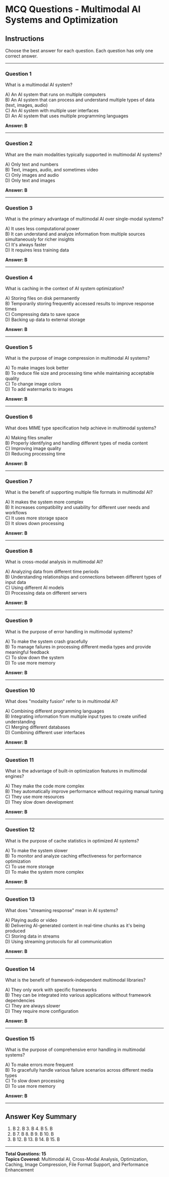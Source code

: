 # MCQ Questions - Multimodal AI Systems and Optimization

## Instructions
Choose the best answer for each question. Each question has only one correct answer.

---

### Question 1
What is a multimodal AI system?

A) An AI system that runs on multiple computers  
B) An AI system that can process and understand multiple types of data (text, images, audio)  
C) An AI system with multiple user interfaces  
D) An AI system that uses multiple programming languages  

**Answer: B**

---

### Question 2
What are the main modalities typically supported in multimodal AI systems?

A) Only text and numbers  
B) Text, images, audio, and sometimes video  
C) Only images and audio  
D) Only text and images  

**Answer: B**

---

### Question 3
What is the primary advantage of multimodal AI over single-modal systems?

A) It uses less computational power  
B) It can understand and analyze information from multiple sources simultaneously for richer insights  
C) It's always faster  
D) It requires less training data  

**Answer: B**

---

### Question 4
What is caching in the context of AI system optimization?

A) Storing files on disk permanently  
B) Temporarily storing frequently accessed results to improve response times  
C) Compressing data to save space  
D) Backing up data to external storage  

**Answer: B**

---

### Question 5
What is the purpose of image compression in multimodal AI systems?

A) To make images look better  
B) To reduce file size and processing time while maintaining acceptable quality  
C) To change image colors  
D) To add watermarks to images  

**Answer: B**

---

### Question 6
What does MIME type specification help achieve in multimodal systems?

A) Making files smaller  
B) Properly identifying and handling different types of media content  
C) Improving image quality  
D) Reducing processing time  

**Answer: B**

---

### Question 7
What is the benefit of supporting multiple file formats in multimodal AI?

A) It makes the system more complex  
B) It increases compatibility and usability for different user needs and workflows  
C) It uses more storage space  
D) It slows down processing  

**Answer: B**

---

### Question 8
What is cross-modal analysis in multimodal AI?

A) Analyzing data from different time periods  
B) Understanding relationships and connections between different types of input data  
C) Using different AI models  
D) Processing data on different servers  

**Answer: B**

---

### Question 9
What is the purpose of error handling in multimodal systems?

A) To make the system crash gracefully  
B) To manage failures in processing different media types and provide meaningful feedback  
C) To slow down the system  
D) To use more memory  

**Answer: B**

---

### Question 10
What does "modality fusion" refer to in multimodal AI?

A) Combining different programming languages  
B) Integrating information from multiple input types to create unified understanding  
C) Merging different databases  
D) Combining different user interfaces  

**Answer: B**

---

### Question 11
What is the advantage of built-in optimization features in multimodal engines?

A) They make the code more complex  
B) They automatically improve performance without requiring manual tuning  
C) They use more resources  
D) They slow down development  

**Answer: B**

---

### Question 12
What is the purpose of cache statistics in optimized AI systems?

A) To make the system slower  
B) To monitor and analyze caching effectiveness for performance optimization  
C) To use more storage  
D) To make the system more complex  

**Answer: B**

---

### Question 13
What does "streaming response" mean in AI systems?

A) Playing audio or video  
B) Delivering AI-generated content in real-time chunks as it's being produced  
C) Storing data in streams  
D) Using streaming protocols for all communication  

**Answer: B**

---

### Question 14
What is the benefit of framework-independent multimodal libraries?

A) They only work with specific frameworks  
B) They can be integrated into various applications without framework dependencies  
C) They are always slower  
D) They require more configuration  

**Answer: B**

---

### Question 15
What is the purpose of comprehensive error handling in multimodal systems?

A) To make errors more frequent  
B) To gracefully handle various failure scenarios across different media types  
C) To slow down processing  
D) To use more memory  

**Answer: B**

---

## Answer Key Summary
1. B  2. B  3. B  4. B  5. B  
6. B  7. B  8. B  9. B  10. B  
11. B  12. B  13. B  14. B  15. B

---

**Total Questions: 15**  
**Topics Covered:** Multimodal AI, Cross-Modal Analysis, Optimization, Caching, Image Compression, File Format Support, and Performance Enhancement